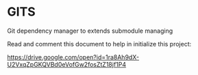 # GITS

Git dependency manager to extends submodule managing

Read and comment this document to help in initialize this project:

https://drive.google.com/open?id=1ra8Ah9dX-U2VxqZpGKQVBd0eVofGw2fosZtZ18jf1P4

